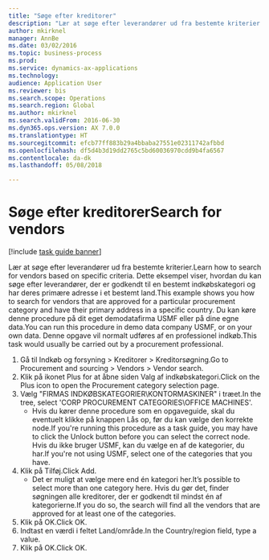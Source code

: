 ```yaml
--- 
title: "Søge efter kreditorer"
description: "Lær at søge efter leverandører ud fra bestemte kriterier."
author: mkirknel
manager: AnnBe
ms.date: 03/02/2016
ms.topic: business-process
ms.prod: 
ms.service: dynamics-ax-applications
ms.technology: 
audience: Application User
ms.reviewer: bis
ms.search.scope: Operations
ms.search.region: Global
ms.author: mkirknel
ms.search.validFrom: 2016-06-30
ms.dyn365.ops.version: AX 7.0.0
ms.translationtype: HT
ms.sourcegitcommit: efcb77ff883b29a4bbaba27551e02311742afbbd
ms.openlocfilehash: df5d4b3d19dd2765c5bd60036970cdd9b4fa6567
ms.contentlocale: da-dk
ms.lasthandoff: 05/08/2018

---
```

# <a name="search-for-vendors"></a><span data-ttu-id="49ba1-103">Søge efter kreditorer</span><span class="sxs-lookup"><span data-stu-id="49ba1-103">Search for vendors</span></span>

[!include [task guide banner](../../includes/task-guide-banner.md)]

<span data-ttu-id="49ba1-104">Lær at søge efter leverandører ud fra bestemte kriterier.</span><span class="sxs-lookup"><span data-stu-id="49ba1-104">Learn how to search for vendors based on specific criteria.</span></span> <span data-ttu-id="49ba1-105">Dette eksempel viser, hvordan du kan søge efter leverandører, der er godkendt til en bestemt indkøbskategori og har deres primære adresse i et bestemt land.</span><span class="sxs-lookup"><span data-stu-id="49ba1-105">This example shows you how to search for vendors that are approved for a particular procurement category and have their primary address in a specific country.</span></span> <span data-ttu-id="49ba1-106">Du kan køre denne procedure på dit eget demodatafirma USMF eller på dine egne data.</span><span class="sxs-lookup"><span data-stu-id="49ba1-106">You can run this procedure in demo data company USMF, or on your own data.</span></span> <span data-ttu-id="49ba1-107">Denne opgave vil normalt udføres af en professionel indkøb.</span><span class="sxs-lookup"><span data-stu-id="49ba1-107">This task would usually be carried out by a procurement professional.</span></span>

1. <span data-ttu-id="49ba1-108">Gå til Indkøb og forsyning > Kreditorer > Kreditorsøgning.</span><span class="sxs-lookup"><span data-stu-id="49ba1-108">Go to Procurement and sourcing > Vendors > Vendor search.</span></span>
2. <span data-ttu-id="49ba1-109">Klik på ikonet Plus for at åbne siden Valg af indkøbskategori.</span><span class="sxs-lookup"><span data-stu-id="49ba1-109">Click on the Plus icon to open the Procurement category selection page.</span></span>  
3. <span data-ttu-id="49ba1-110">Vælg "FIRMAS INDKØBSKATEGORIER\KONTORMASKINER" i træet.</span><span class="sxs-lookup"><span data-stu-id="49ba1-110">In the tree, select 'CORP PROCUREMENT CATEGORIES\OFFICE MACHINES'.</span></span>
    * <span data-ttu-id="49ba1-111">Hvis du kører denne procedure som en opgaveguide, skal du eventuelt klikke på knappen Lås op, før du kan vælge den korrekte node.</span><span class="sxs-lookup"><span data-stu-id="49ba1-111">If you're running this procedure as a task guide, you may have to click the Unlock button before you can select the correct node.</span></span> <span data-ttu-id="49ba1-112">Hvis du ikke bruger USMF, kan du vælge en af de kategorier, du har.</span><span class="sxs-lookup"><span data-stu-id="49ba1-112">If you're not using USMF, select one of the categories that you have.</span></span>  
4. <span data-ttu-id="49ba1-113">Klik på Tilføj.</span><span class="sxs-lookup"><span data-stu-id="49ba1-113">Click Add.</span></span>
    * <span data-ttu-id="49ba1-114">Det er muligt at vælge mere end én kategori her.</span><span class="sxs-lookup"><span data-stu-id="49ba1-114">It’s possible to select more than one category here.</span></span> <span data-ttu-id="49ba1-115">Hvis du gør det, finder søgningen alle kreditorer, der er godkendt til mindst én af kategorierne.</span><span class="sxs-lookup"><span data-stu-id="49ba1-115">If you do so, the search will find all the vendors that are approved for at least one of the categories.</span></span>  
5. <span data-ttu-id="49ba1-116">Klik på OK.</span><span class="sxs-lookup"><span data-stu-id="49ba1-116">Click OK.</span></span>
6. <span data-ttu-id="49ba1-117">Indtast en værdi i feltet Land/område.</span><span class="sxs-lookup"><span data-stu-id="49ba1-117">In the Country/region field, type a value.</span></span>
7. <span data-ttu-id="49ba1-118">Klik på OK.</span><span class="sxs-lookup"><span data-stu-id="49ba1-118">Click OK.</span></span>


